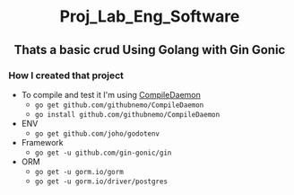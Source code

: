 # <center>**Proj_Lab_Eng_Software**

## <center>**Thats a basic crud Using Golang with Gin Gonic**

### How I created that project
*  To compile and test it I'm using  [CompileDaemon](https://github.com/githubnemo/CompileDaemon)
   * ```go get github.com/githubnemo/CompileDaemon```
   * ```go install github.com/githubnemo/CompileDaemon```
* ENV
  * ```go get github.com/joho/godotenv```
* Framework
  * ```go get -u github.com/gin-gonic/gin```
* ORM
  * ```go get -u gorm.io/gorm```
  * ```go get -u gorm.io/driver/postgres```
